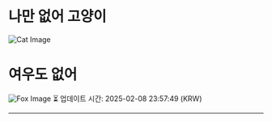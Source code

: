 
# 나만 없어 고양이

![Cat Image](https://cdn2.thecatapi.com/images/9d6.jpg)

# 여우도 없어
![Fox Image](https://randomfox.ca/images/106.jpg)
⏳ 업데이트 시간: 2025-02-08 23:57:49 (KRW)

---
